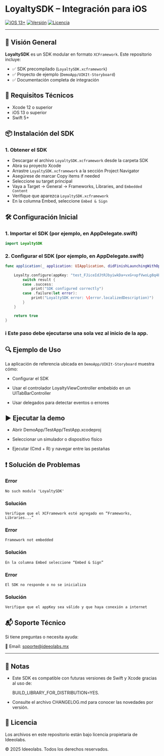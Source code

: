# LoyaltySDK – Integración para iOS

[![iOS 13+](https://img.shields.io/badge/iOS-13%2B-blue)](https://developer.apple.com/ios/)
[![Versión](https://img.shields.io/badge/Version-1.0.0-brightgreen)]()
[![Licencia](https://img.shields.io/badge/License-MIT-green)]()

---

## 📌 Visión General

**LoyaltySDK** es un SDK modular en formato `XCFramework`. Este repositorio incluye:

- ✅ SDK precompilado (`LoyaltySDK.xcframework`)
- ✅ Proyecto de ejemplo (`DemoApp/UIKIt-Storyboard`)
- ✅ Documentación completa de integración


## 🚀 Requisitos Técnicos

- Xcode 12 o superior
- iOS 13 o superior
- Swift 5+


## 📦 Instalación del SDK

### 1. Obtener el SDK

- Descargar el archivo `LoyaltySDK.xcframework` desde la carpeta SDK
- Abra su proyecto Xcode
- Arrastre `LoyaltySDK.xcframework` a la sección Project Navigator
- Asegúrese de marcar Copy items if needed
- Seleccione su target principal
- Vaya a Target → General → Frameworks, Libraries, and `Embedded Content`
- Verifique que aparezca `LoyaltySDK.xcframework`
- En la columna Embed, seleccione `Embed & Sign`


## 🛠 Configuración Inicial

### 1. Importar el SDK (por ejemplo, en AppDelegate.swift)


```swift
import LoyaltySDK
```


### 2. Configurar el SDK (por ejemplo, en AppDelegate.swift)

```swift
func application(_ application: UIApplication, didFinishLaunchingWithOptions launchOptions: [UIApplication.LaunchOptionsKey: Any]?) -> Bool {
    
    Loyalty.configure(appKey: "test_FJiceIdJtRJbyiwkDa+vxG+xpfVwoLg8q4EhfCDZPF4=") { result in
        switch result {
        case .success:
            print("SDK configured correctly")
        case .failure(let error):
            print("LoyaltySDK error: \(error.localizedDescription)")
        }
    }

    return true
}
```
### ℹ️ Este paso debe ejecutarse una sola vez al inicio de la app.

## 🔍 Ejemplo de Uso
La aplicación de referencia ubicada en `DemoApp/UIKIt-Storyboard` muestra cómo:

- Configurar el SDK

- Usar el controlador LoyaltyViewController embebido en un UITabBarController

- Usar delegados para detectar eventos o errores

## ▶️ Ejecutar la demo

- Abrir DemoApp/TestApp/TestApp.xcodeproj

- Seleccionar un simulador o dispositivo físico

- Ejecutar (Cmd + R) y navegar entre las pestañas

## ❗ Solución de Problemas
### Error
    No such module 'LoyaltySDK'
### Solución

    Verifique que el XCFramework esté agregado en “Frameworks, Libraries...”
### Error
    Framework not embedded	
### Solución
    En la columna Embed seleccione “Embed & Sign”
### Error
    El SDK no responde o no se inicializa
### Solución
    Verifique que el appKey sea válido y que haya conexión a internet

## 📬 Soporte Técnico
Si tiene preguntas o necesita ayuda:

📧 Email: soporte@ideeolabs.mx

----------
## 📄 Notas
- Este SDK es compatible con futuras versiones de Swift y Xcode gracias al uso de:

    BUILD_LIBRARY_FOR_DISTRIBUTION=YES.

- Consulte el archivo CHANGELOG.md para conocer las novedades por versión.

## 📄 Licencia

Los archivos en este repositorio están bajo licencia propietaria de Ideeolabs.

© 2025 Ideeolabs. Todos los derechos reservados.